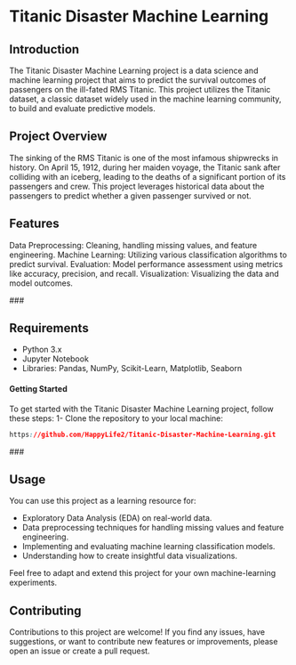   # Titanic Disaster Machine Learning
<h2> Introduction </h2>
The Titanic Disaster Machine Learning project is a data science and machine learning project that aims to predict the survival outcomes of passengers on the ill-fated RMS Titanic. This project utilizes the Titanic dataset, a classic dataset widely used in the machine learning community, to build and evaluate predictive models.
<h2> Project Overview </h2>
The sinking of the RMS Titanic is one of the most infamous shipwrecks in history. On April 15, 1912, during her maiden voyage, the Titanic sank after colliding with an iceberg, leading to the deaths of a significant portion of its passengers and crew. This project leverages historical data about the passengers to predict whether a given passenger survived or not.

<h2> Features </h2>
Data Preprocessing: Cleaning, handling missing values, and feature engineering.
Machine Learning: Utilizing various classification algorithms to predict survival.
Evaluation: Model performance assessment using metrics like accuracy, precision, and recall.
Visualization: Visualizing the data and model outcomes.

###<h2>Requirements</h2> 
* Python 3.x
* Jupyter Notebook
* Libraries: Pandas, NumPy, Scikit-Learn, Matplotlib, Seaborn

#### Getting Started
To get started with the Titanic Disaster Machine Learning project, follow these steps:
1- Clone the repository to your local machine:
```css
https://github.com/HappyLife2/Titanic-Disaster-Machine-Learning.git
```

###<h2>Usage</h2>
You can use this project as a learning resource for:

* Exploratory Data Analysis (EDA) on real-world data.
* Data preprocessing techniques for handling missing values and feature engineering.
* Implementing and evaluating machine learning classification models.
* Understanding how to create insightful data visualizations.

Feel free to adapt and extend this project for your own machine-learning experiments.

<h2>Contributing</h2>
Contributions to this project are welcome! If you find any issues, have suggestions, or want to contribute new features or improvements, please open an issue or create a pull request.


